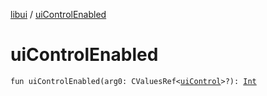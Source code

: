 [libui](index.md) / [uiControlEnabled](./ui-control-enabled.md)

# uiControlEnabled

`fun uiControlEnabled(arg0: CValuesRef<`[`uiControl`](ui-control/index.md)`>?): `[`Int`](https://kotlinlang.org/api/latest/jvm/stdlib/kotlin/-int/index.html)